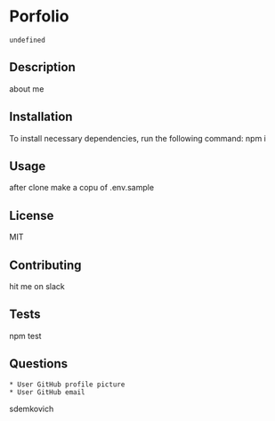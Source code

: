 
  # Porfolio
    undefined

  ## Description
  about me

  ## Installation
  To install necessary dependencies, run the following command:
  npm i

  ## Usage
  after clone make a copu of .env.sample

  ## License
  MIT

  ## Contributing
  hit me on slack

  ## Tests
  npm test

  ## Questions
    * User GitHub profile picture
    * User GitHub email

  sdemkovich

  
  
  
  
  
    
  
  
